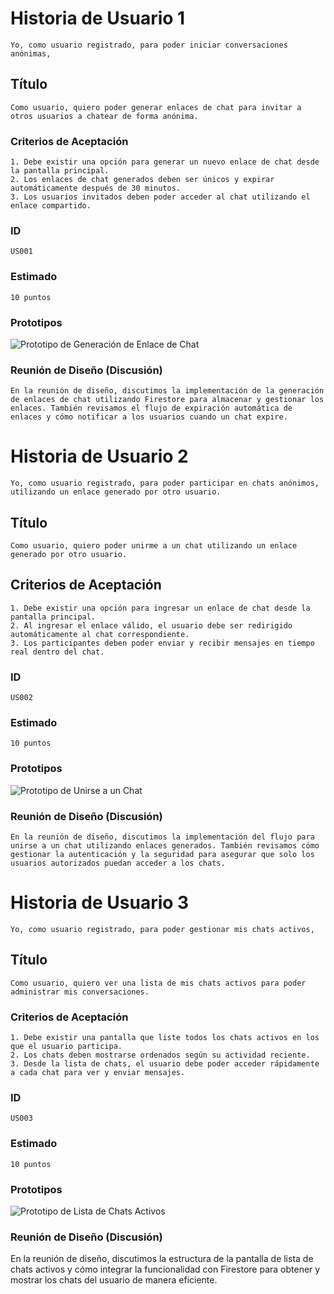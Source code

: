 # Historia de Usuario 1
    Yo, como usuario registrado, para poder iniciar conversaciones anónimas, 
## Título
    Como usuario, quiero poder generar enlaces de chat para invitar a otros usuarios a chatear de forma anónima.

### Criterios de Aceptación
    1. Debe existir una opción para generar un nuevo enlace de chat desde la pantalla principal.
    2. Los enlaces de chat generados deben ser únicos y expirar automáticamente después de 30 minutos.
    3. Los usuarios invitados deben poder acceder al chat utilizando el enlace compartido.

### ID
    US001
### Estimado
    10 puntos 

### Prototipos
![Prototipo de Generación de Enlace de Chat](https://www.figma.com/proto/e1JCaEy3UzJFcJtJKFvbYN/TxT--Prototype-Anonymous-Chat-App?node-id=3-3958&t=bJkqpCvXkjexiDMv-1)

### Reunión de Diseño (Discusión)
    En la reunión de diseño, discutimos la implementación de la generación de enlaces de chat utilizando Firestore para almacenar y gestionar los enlaces. También revisamos el flujo de expiración automática de enlaces y cómo notificar a los usuarios cuando un chat expire.

#

# Historia de Usuario 2
    Yo, como usuario registrado, para poder participar en chats anónimos, utilizando un enlace generado por otro usuario.
## Título
    Como usuario, quiero poder unirme a un chat utilizando un enlace generado por otro usuario.

## Criterios de Aceptación
    1. Debe existir una opción para ingresar un enlace de chat desde la pantalla principal.
    2. Al ingresar el enlace válido, el usuario debe ser redirigido automáticamente al chat correspondiente.
    3. Los participantes deben poder enviar y recibir mensajes en tiempo real dentro del chat.

### ID
    US002

### Estimado
    10 puntos 

### Prototipos
![Prototipo de Unirse a un Chat](https://www.figma.com/proto/e1JCaEy3UzJFcJtJKFvbYN/TxT--Prototype-Anonymous-Chat-App?node-id=3-3958&t=bJkqpCvXkjexiDMv-1)

### Reunión de Diseño (Discusión)
    En la reunión de diseño, discutimos la implementación del flujo para unirse a un chat utilizando enlaces generados. También revisamos cómo gestionar la autenticación y la seguridad para asegurar que solo los usuarios autorizados puedan acceder a los chats.


##


# Historia de Usuario 3
    Yo, como usuario registrado, para poder gestionar mis chats activos,
## Título
    Como usuario, quiero ver una lista de mis chats activos para poder administrar mis conversaciones.

### Criterios de Aceptación
    1. Debe existir una pantalla que liste todos los chats activos en los que el usuario participa.
    2. Los chats deben mostrarse ordenados según su actividad reciente.
    3. Desde la lista de chats, el usuario debe poder acceder rápidamente a cada chat para ver y enviar mensajes.

### ID
    US003

### Estimado
    10 puntos

### Prototipos
![Prototipo de Lista de Chats Activos](https://www.figma.com/proto/e1JCaEy3UzJFcJtJKFvbYN/TxT--Prototype-Anonymous-Chat-App?node-id=3-3958&t=bJkqpCvXkjexiDMv-1)

### Reunión de Diseño (Discusión)
En la reunión de diseño, discutimos la estructura de la pantalla de lista de chats activos y cómo integrar la funcionalidad con Firestore para obtener y mostrar los chats del usuario de manera eficiente.




